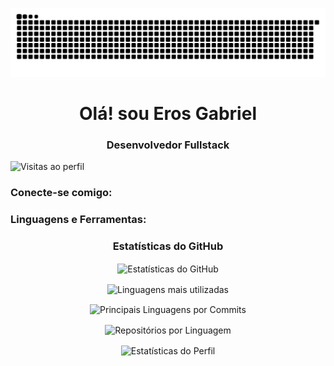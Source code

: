 <p align="center">
    <img src="https://github.com/7oSkaaa/7oSkaaa/blob/output/github-contribution-grid-snake.svg?" alt="Snake Game"/>
</p>

<h1 align="center">Olá! sou Eros Gabriel</h1>
<h3 align="center">Desenvolvedor Fullstack</h3>

<p align="left"> 
    <img src="https://komarev.com/ghpvc/?username=erosnoxx&label=Visitas%20ao%20perfil&color=0e75b6&style=flat" alt="Visitas ao perfil" /> 
</p>

<h3 align="left">Conecte-se comigo:</h3>
<p align="left">
    <!-- Links das redes sociais podem ser adicionados aqui -->
</p>

<h3 align="left">Linguagens e Ferramentas:</h3>

<!-- Suas seções de Linguagens e Ferramentas permanecem aqui -->

<h3 align="center">Estatísticas do GitHub</h3>
<p align="center">
    <img align="center" src="https://github-readme-stats.vercel.app/api?username=erosnoxx&show_icons=true&locale=pt&theme=radical" alt="Estatísticas do GitHub"/>
</p>
<p align="center">
    <img align="center" src="https://github-readme-stats.vercel.app/api/top-langs?username=erosnoxx&show_icons=true&locale=pt&layout=compact&theme=radical" alt="Linguagens mais utilizadas"/>
</p>
<p align="center">
    <img align="center" src="https://github-profile-summary-cards.vercel.app/api/cards/most-commit-language.svg?username=erosnoxx&theme=radical" alt="Principais Linguagens por Commits"/>
</p>
<p align="center">
    <img align="center" src="https://github-profile-summary-cards.vercel.app/api/cards/repos-per-language.svg?username=erosnoxx&theme=radical" alt="Repositórios por Linguagem"/>
</p>

<p align="center">
    <img align="center" src="https://github-profile-summary-cards.vercel.app/api/cards/stats.svg?username=erosnoxx&theme=radical" alt="Estatísticas do Perfil"/>
</p>
